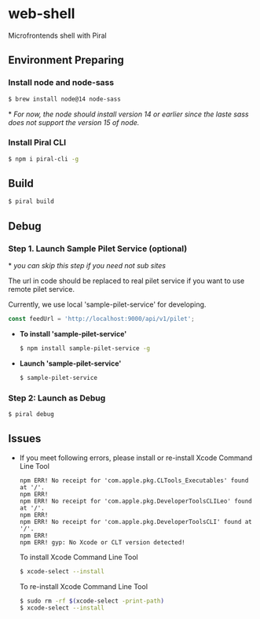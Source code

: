 # web-shell
Microfrontends shell with Piral

## Environment Preparing

### Install node and node-sass
```bash
$ brew install node@14 node-sass
```
\* *For now, the node should install version 14 or earlier since the laste sass does not support the version 15 of node.*

### Install Piral CLI
```bash
$ npm i piral-cli -g
```

## Build
```bash
$ piral build
```

## Debug
### Step 1. Launch Sample Pilet Service (optional)
\* *you can skip this step if you need not sub sites*

The url in code should be replaced to real pilet service if you want to use remote pilet service.  

Currently, we use local 'sample-pilet-service' for developing.

```typescript
const feedUrl = 'http://localhost:9000/api/v1/pilet';
```

* **To install 'sample-pilet-service'**
    ```bash
    $ npm install sample-pilet-service -g
    ```

* **Launch 'sample-pilet-service'**
    ```bash
    $ sample-pilet-service
    ```
### Step 2: Launch as Debug
```bash
$ piral debug
```


## Issues

* If you meet following errors, please install or re-install Xcode Command Line Tool
    ```
    npm ERR! No receipt for 'com.apple.pkg.CLTools_Executables' found at '/'.
    npm ERR! 
    npm ERR! No receipt for 'com.apple.pkg.DeveloperToolsCLILeo' found at '/'.
    npm ERR! 
    npm ERR! No receipt for 'com.apple.pkg.DeveloperToolsCLI' found at '/'.
    npm ERR! 
    npm ERR! gyp: No Xcode or CLT version detected!
    ```
    To install Xcode Command Line Tool
    ```bash
    $ xcode-select --install
    ```
    To re-install Xcode Command Line Tool
    ```bash
    $ sudo rm -rf $(xcode-select -print-path)
    $ xcode-select --install
    ```